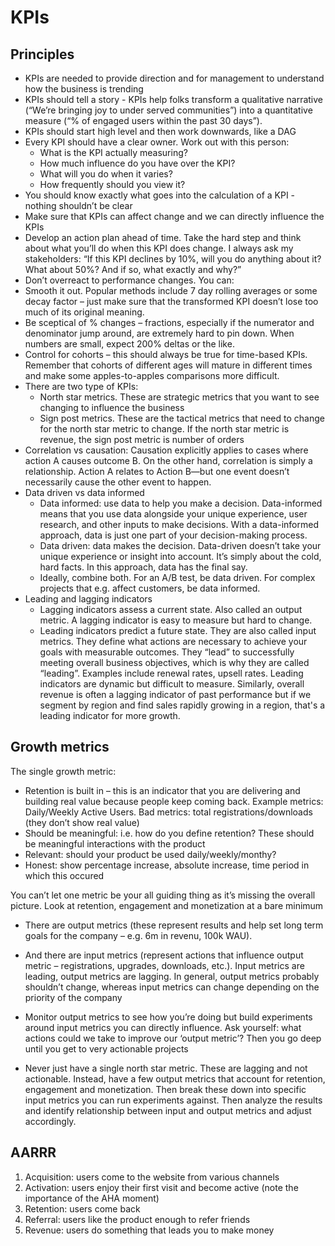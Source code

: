 # KPIs
## Principles
- KPIs are needed to provide direction and for management to understand how the business is trending 
- KPIs should tell a story - KPIs help folks transform a qualitative narrative (“We’re bringing joy to under served communities”) into a quantitative measure (“% of engaged users within the past 30 days”).
- KPIs should start high level and then work downwards, like a DAG
- Every KPI should have a clear owner. Work out with this person: 
  - What is the KPI actually measuring?
  - How much influence do you have over the KPI?
  - What will you do when it varies?
  - How frequently should you view it?
- You should know exactly what goes into the calculation of a KPI - nothing shouldn’t be clear 
- Make sure that KPIs can affect change and we can directly influence the KPIs
- Develop an action plan ahead of time. Take the hard step and think about what you’ll do when this KPI does change. I always ask my stakeholders: “If this KPI declines by 10%, will you do anything about it? What about 50%? And if so, what exactly and why?”
- Don’t overreact to performance changes. You can: 
- Smooth it out. Popular methods include 7 day rolling averages or some decay factor – just make sure that the transformed KPI doesn’t lose too much of its original meaning.
- Be sceptical of % changes – fractions, especially if the numerator and denominator jump around, are extremely hard to pin down. When numbers are small, expect 200% deltas or the like.
- Control for cohorts – this should always be true for time-based KPIs. Remember that cohorts of different ages will mature in different times and make some apples-to-apples comparisons more difficult.
- There are two type of KPIs:
  - North star metrics. These are strategic metrics that you want to see changing to influence the business
  - Sign post metrics. These are the tactical metrics that need to change for the north star metric to change. If the north star metric is revenue, the sign post metric is number of orders 
- Correlation vs causation: Causation explicitly applies to cases where action A causes outcome B. On the other hand, correlation is simply a relationship. Action A relates to Action B—but one event doesn’t necessarily cause the other event to happen.
- Data driven vs data informed
  - Data informed: use data to help you make a decision. Data-informed means that you use data alongside your unique experience, user research, and other inputs to make decisions. With a data-informed approach, data is just one part of your decision-making process.
  - Data driven: data makes the decision. Data-driven doesn’t take your unique experience or insight into account. It’s simply about the cold, hard facts. In this approach, data has the final say.
  - Ideally, combine both. For an A/B test, be data driven. For complex projects that e.g. affect customers, be data informed. 
- Leading and lagging indicators 
  - Lagging indicators assess a current state. Also called an output metric. A lagging indicator is easy to measure but hard to change.
  - Leading indicators predict a future state. They are also called input metrics. They define what actions are necessary to achieve your goals with measurable outcomes. They “lead” to successfully meeting overall business objectives, which is why they are called “leading”. Examples include renewal rates, upsell rates. Leading indicators are dynamic but difficult to measure. Similarly, overall revenue is often a lagging indicator of past performance but if we segment by region and find sales rapidly growing in a region, that's a leading indicator for more growth. 

## Growth metrics
The single growth metric:
- Retention is built in – this is an indicator that you are delivering and building real value because people keep coming back. Example metrics: Daily/Weekly Active Users. Bad metrics: total registrations/downloads (they don’t show real value) 
- Should be meaningful: i.e. how do you define retention? These should be meaningful  interactions with the product 
- Relevant: should your product be used daily/weekly/monthy?
- Honest: show percentage increase, absolute increase, time period in which this occured 

You can’t let one metric be your all guiding thing as it’s missing the overall picture. Look at retention, engagement and monetization at a bare minimum 
- There are output metrics (these represent results and help set long term goals for the company – e.g. 6m in revenu, 100k WAU). 
- And there are input metrics (represent actions that influence output metric – registrations, upgrades, downloads, etc.). Input metrics are leading, output metrics are lagging. In general, output metrics probably shouldn’t change, whereas input metrics can change depending on the priority of the company 
- Monitor output metrics to see how you’re doing but build experiments around input metrics you can directly influence. Ask yourself: what actions could we take to improve our ‘output metric’? Then you go deep until you get to very actionable projects 

- Never just have a single north star metric. These are lagging and not actionable. Instead, have a few output metrics that account for retention, engagement and monetization. Then break these down into specific input metrics you can run experiments against. Then analyze the results and identify relationship between input and output metrics and adjust accordingly. 

## AARRR
1. Acquisition: users come to the website from various channels
2. Activation: users enjoy their first visit and become active (note the importance of the AHA moment)
3. Retention: users come back
4. Referral: users like the product enough to refer friends
5. Revenue: users do something that leads you to make money